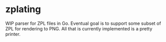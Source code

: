 # zplating

WIP parser for ZPL files in Go. Eventual goal is to support some subset of ZPL for rendering to PNG. All that is currently implemented is a pretty printer.
